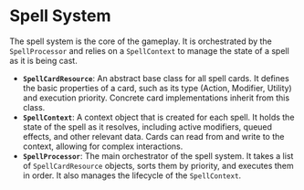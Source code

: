 # Spell System

The spell system is the core of the gameplay. It is orchestrated by the `SpellProcessor` and relies on a `SpellContext` to manage the state of a spell as it is being cast.

- **`SpellCardResource`**: An abstract base class for all spell cards. It defines the basic properties of a card, such as its type (Action, Modifier, Utility) and execution priority. Concrete card implementations inherit from this class.
- **`SpellContext`**: A context object that is created for each spell. It holds the state of the spell as it resolves, including active modifiers, queued effects, and other relevant data. Cards can read from and write to the context, allowing for complex interactions.
- **`SpellProcessor`**: The main orchestrator of the spell system. It takes a list of `SpellCardResource` objects, sorts them by priority, and executes them in order. It also manages the lifecycle of the `SpellContext`.
